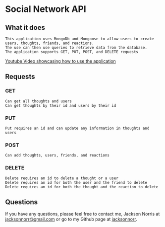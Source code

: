 # Social Network API

## What it does

```
This application uses MongoDb and Mongoose to allow users to create users, thoughts, friends, and reactions.
The use can then use queries to retrieve data from the database.
The application supports GET, PUT, POST, and DELETE requests
```

[Youtube Video showcasing how to use the application](https://youtu.be/rEFYF9uYyrw)

## Requests

### GET

```
Can get all thoughts and users
Can get thoughts by their id and users by their id

```
### PUT

```
Put requires an id and can update any information in thoughts and users

```

### POST

```
Can add thoughts, users, friends, and reactions
```

### DELETE

```
Delete requires an id to delete a thought or a user
Delete requires an id for both the user and the friend to delete
Delete requires an id for both the thought and the reaction to delete

```

## Questions

If you have any questions, please feel free to contact me, Jackson Norris at [jacksonnorr@gmail.com](mailto:jacksonnorr@gmail.com) or go to my Github page at [jacksonnorr](https://github.com/jacksonnorris).
